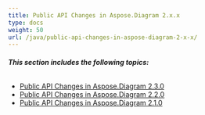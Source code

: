 ```yaml
---
title: Public API Changes in Aspose.Diagram 2.x.x
type: docs
weight: 50
url: /java/public-api-changes-in-aspose-diagram-2-x-x/
---
```


###### **This section includes the following topics:**
- [Public API Changes in Aspose.Diagram 2.3.0](/diagram/java/public-api-changes-in-aspose-diagram-2-3-0-html/)
- [Public API Changes in Aspose.Diagram 2.2.0](/diagram/java/public-api-changes-in-aspose-diagram-2-2-0-html/)
- [Public API Changes in Aspose.Diagram 2.1.0](/diagram/java/public-api-changes-in-aspose-diagram-2-1-0-html/)
